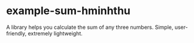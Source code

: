 # example-sum-hminhthu
 A library helps you calculate the sum of any three numbers.  Simple, user-friendly, extremely lightweight.
